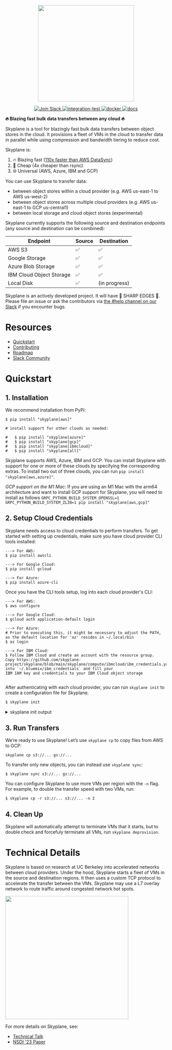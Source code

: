 <p align="center">
    <picture>
        <source srcset="docs/_static/logo-dark-mode.png" media="(prefers-color-scheme: dark)">
        <img src="docs/_static/logo-light-mode.png" width="300" />
    </picture>
</p>

<p align="center">
  <a href="https://join.slack.com/t/skyplaneworkspace/shared_invite/zt-1cxmedcuc-GwIXLGyHTyOYELq7KoOl6Q"> 
    <img alt="Join Slack" src="https://img.shields.io/badge/-Join%20Skyplane%20Slack-blue?logo=slack">
  </a>
  
  <a href="https://github.com/skyplane-project/skyplane/actions/workflows/integration-test-multiple-sizes.yml"> 
    <img alt="integration-test" src="https://github.com/skyplane-project/skyplane/actions/workflows/integration-test-multiple-sizes.yml/badge.svg">
  </a>
  
  <a href="https://github.com/skyplane-project/skyplane/actions/workflows/docker-publish.yml"> 
    <img alt="docker" src="https://github.com/skyplane-project/skyplane/actions/workflows/docker-publish.yml/badge.svg">
  </a>
  
  <a href="https://skyplane.readthedocs.io/en/latest/?badge=latest"> 
    <img alt="docs" src="https://readthedocs.org/projects/skyplane/badge/?version=latest">
  </a>
</p>

**🔥 Blazing fast bulk data transfers between any cloud 🔥**

Skyplane is a tool for blazingly fast bulk data transfers between object stores in the cloud. It provisions a fleet of VMs in the cloud to transfer data in parallel while using compression and bandwidth tiering to reduce cost.

Skyplane is:
1. 🔥 Blazing fast ([110x faster than AWS DataSync](https://skyplane.org/en/latest/benchmark.html))
2. 🤑 Cheap (4x cheaper than rsync)
3. 🌐 Universal (AWS, Azure, IBM and GCP)

You can use Skyplane to transfer data: 
* between object stores within a cloud provider (e.g. AWS us-east-1 to AWS us-west-2)
* between object stores across multiple cloud providers (e.g. AWS us-east-1 to GCP us-central1)
* between local storage and cloud object stores (experimental)

Skyplane currently supports the following source and destination endpoints (any source and destination can be combined): 

| Endpoint           | Source             | Destination        |
|--------------------|--------------------|--------------------|
| AWS S3             | :white_check_mark: | :white_check_mark: |
| Google Storage     | :white_check_mark: | :white_check_mark: |
| Azure Blob Storage | :white_check_mark: | :white_check_mark: |
| IBM Cloud Object Storage | :white_check_mark: | :white_check_mark: |
| Local Disk         | :white_check_mark: | (in progress)      |

Skyplane is an actively developed project. It will have 🔪 SHARP EDGES 🔪. Please file an issue or ask the contributors via [the #help channel on our Slack](https://join.slack.com/t/skyplaneworkspace/shared_invite/zt-1cxmedcuc-GwIXLGyHTyOYELq7KoOl6Q) if you encounter bugs.

# Resources 
- [Quickstart](#quickstart)
- [Contributing](https://skyplane.org/en/latest/contributing.html)
- [Roadmap](https://skyplane.org/en/latest/roadmap.html)
- [Slack Community](https://join.slack.com/t/skyplaneworkspace/shared_invite/zt-1cxmedcuc-GwIXLGyHTyOYELq7KoOl6Q)

# Quickstart

## 1. Installation
We recommend installation from PyPi:
```
$ pip install "skyplane[aws]"

# install support for other clouds as needed:

#   $ pip install "skyplane[azure]"
#   $ pip install "skyplane[gcp]"
#   $ pip install "skyplane[ibmcloud]"
#   $ pip install "skyplane[all]"
```

Skyplane supports AWS, Azure, IBM and GCP. You can install Skyplane with support for one or more of these clouds by specifying the corresponding extras. To install two out of three clouds, you can run `pip install "skyplane[aws,azure]"`.

*GCP support on the M1 Mac*: If you are using an M1 Mac with the arm64 architecture and want to install GCP support for Skyplane, you will need to install as follows
`GRPC_PYTHON_BUILD_SYSTEM_OPENSSL=1 GRPC_PYTHON_BUILD_SYSTEM_ZLIB=1 pip install "skyplane[aws,gcp]"`

## 2. Setup Cloud Credentials 

Skyplane needs access to cloud credentials to perform transfers. To get started with setting up credentials, make sure you have cloud provider CLI tools installed:

```
---> For AWS:
$ pip install awscli

---> For Google Cloud:
$ pip install gcloud

---> For Azure:
$ pip install azure-cli

```
Once you have the CLI tools setup, log into each cloud provider's CLI:
```
---> For AWS:
$ aws configure

---> For Google Cloud:
$ gcloud auth application-default login

---> For Azure:
# Prior to executing this, it might be necessary to adjust the PATH, as the default location for 'az' resides in ~/.local/bin
$ az login

---> For IBM Cloud:
$ Follow IBM Cloud and create an account with the resource group.
Copy https://github.com/skyplane-project/skyplane/blob/main/skyplane/compute/ibmcloud/ibm_credentials.yaml.template
into `~/.bluemix/ibm_credentials` and fill your 
IBM IAM key and credentials to your IBM Cloud object storage 


```
After authenticating with each cloud provider, you can run `skyplane init` to create a configuration file for Skyplane.

```bash
$ skyplane init
```
<details>
<summary>skyplane init output</summary>
<br>

```
$ skyplane init

====================================================
 _____ _   ____   _______ _       ___   _   _  _____
/  ___| | / /\ \ / / ___ \ |     / _ \ | \ | ||  ___|
\ `--.| |/ /  \ V /| |_/ / |    / /_\ \|  \| || |__
 `--. \    \   \ / |  __/| |    |  _  || . ` ||  __|
/\__/ / |\  \  | | | |   | |____| | | || |\  || |___
\____/\_| \_/  \_/ \_|   \_____/\_| |_/\_| \_/\____/
====================================================


(1) Configuring AWS:
    Loaded AWS credentials from the AWS CLI [IAM access key ID: ...XXXXXX]
    AWS region config file saved to /home/ubuntu/.skyplane/aws_config

(2) Configuring Azure:
    Azure credentials found in Azure CLI
    Azure credentials found, do you want to enable Azure support in Skyplane? [Y/n]: Y
    Enter the Azure subscription ID: [XXXXXXXX-XXXX-XXXX-XXXX-XXXXXXXXXXXX]:
    Azure region config file saved to /home/ubuntu/.skyplane/azure_config
    Querying for SKU availbility in regions
    Azure SKU availability cached in /home/ubuntu/.skyplane/azure_sku_mapping

(3) Configuring GCP:
    GCP credentials found in GCP CLI
    GCP credentials found, do you want to enable GCP support in Skyplane? [Y/n]: Y
    Enter the GCP project ID [XXXXXXX]:
    GCP region config file saved to /home/ubuntu/.skyplane/gcp_config

Config file saved to /home/ubuntu/.skyplane/config
```

</details>

## 3. Run Transfers 

We’re ready to use Skyplane! Let’s use `skyplane cp` to copy files from AWS to GCP:
```
skyplane cp s3://... gs://...
```
To transfer only new objects, you can instead use `skyplane sync`:
```
$ skyplane sync s3://... gs://...
```

You can configure Skyplane to use more VMs per region with the `-n` flag. For example, to double the transfer speed with two VMs, run: 
```
$ skyplane cp -r s3://... s3://... -n 2
```

## 4. Clean Up 
Skyplane will automatically attempt to terminate VMs that it starts, but to double check and forcefuly terminate all VMs, run `skyplane deprovision`.

# Technical Details
Skyplane is based on research at UC Berkeley into accelerated networks between cloud providers. Under the hood, Skyplane starts a fleet of VMs in the source and destination regions. It then uses a custom TCP protocol to accelerate the transfer between the VMs. Skyplane may use a L7 overlay network to route traffic around congested network hot spots. 

<img src="docs/_static/skyplane-data-plane.png" width="384" />

For more details on Skyplane, see: 
- [Technical Talk](https://skyplane.org/en/latest/architecture.html)
- [NSDI '23 Paper](https://arxiv.org/abs/2210.07259)


